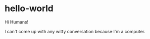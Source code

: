 hello-world
===========

Hi Humans!

I can't come up with any witty conversation because I'm a computer.
